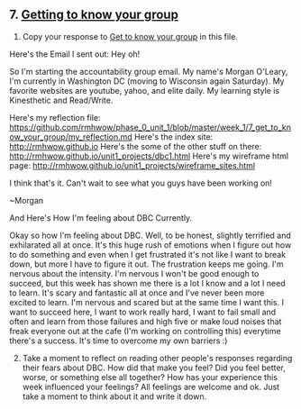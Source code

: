 ## 7. [Getting to know your group](7_get_to_know_your_group/readme.md)

1. Copy your response to <a href="https://github.com/Devbootcamp/phase_0_unit_1/tree/master/week_1/6_Get_to_know_your_group" target="_blank"> Get to know your group</a> in this file.

Here's the Email I sent out: Hey oh!

So I'm starting the accountability group email.  My name's Morgan O'Leary, I'm currently in Washington DC (moving to Wisconsin again Saturday).  My favorite websites are youtube, yahoo, and elite daily.   My learning style is Kinesthetic and Read/Write. 

Here's my reflection file: https://github.com/rmhwow/phase_0_unit_1/blob/master/week_1/7_get_to_know_your_group/my_reflection.md 
Here's the index site: http://rmhwow.github.io
Here's the some of the other stuff on there: http://rmhwow.github.io/unit1_projects/dbc1.html
Here's my wireframe html page: http://rmhwow.github.io/unit1_projects/wireframe_sites.html

I think that's it.  Can't wait to see what you guys have been working on! 

~Morgan 


And Here's How I'm feeling about DBC Currently. 
 
 Okay so how I'm feeling about DBC.  Well, to be honest, slightly terrified and exhilarated all at once.  It's this huge rush of emotions when I figure out how to do something and even when I get frustrated it's not like I want to break down, but more I have to figure it out.  The frustration keeps me going. I'm nervous about the intensity. I'm nervous I won't be good enough to succeed, but this week has shown me there is a lot I know and a lot I need to learn. It's scary and fantastic all at once and I've never been more excited to learn. I'm nervous and scared but at the same time I want this. I want to succeed here, I want to work really hard, I want to fail small and often and learn from those failures and high five or make loud noises that freak everyone out at the cafe (I'm working on controlling this) everytime there's a success. It's time to overcome my own barriers :) 

2. Take a moment to reflect on reading other people's responses regarding their fears about DBC. How did that make you feel? Did you feel better, worse, or something else all together? How has your experience this week influenced your feelings? All feelings are welcome and ok. Just take a moment to think about it and write it down. 

<!-- Insert your response here -->

